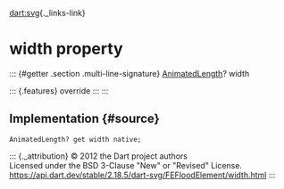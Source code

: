 [dart:svg](../../dart-svg/dart-svg-library){._links-link}

width property
==============

::: {#getter .section .multi-line-signature}
[AnimatedLength](../animatedlength-class)? width

::: {.features}
override
:::
:::

Implementation {#source}
--------------

``` {.language-dart data-language="dart"}
AnimatedLength? get width native;
```

::: {._attribution}
© 2012 the Dart project authors\
Licensed under the BSD 3-Clause \"New\" or \"Revised\" License.\
<https://api.dart.dev/stable/2.18.5/dart-svg/FEFloodElement/width.html>
:::
